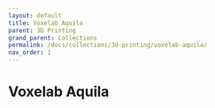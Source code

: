 ```yaml
---
layout: default
title: Voxelab Aquila
parent: 3D Printing
grand_parent: Collections
permalink: /docs/collections/3d-printing/voxelab-aquila/
nav_order: 1
---
```


# Voxelab Aquila
